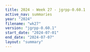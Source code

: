 ```yaml
---
title: 2024 - Week 27 - jgrpp-0.60.1
active_nav: summaries
year: "2024"
filename: "wk27"
version: "jgrpp-0.60.1"
start_date: "2024-07-01"
end_date: "2024-07-07"
layout: "summary"
---
```

